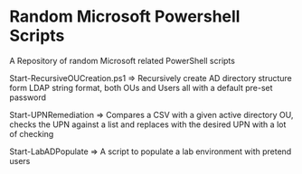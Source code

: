 # Random Microsoft Powershell Scripts
A Repository of random Microsoft related PowerShell scripts


Start-RecursiveOUCreation.ps1 =>
	Recursively create AD directory structure form LDAP string format, both OUs and Users all with a default pre-set password

Start-UPNRemediation =>
	Compares a CSV with a given active directory OU, checks the UPN against a list and replaces with the desired UPN with a lot of checking

Start-LabADPopulate =>
	A script to populate a lab environment with pretend users
